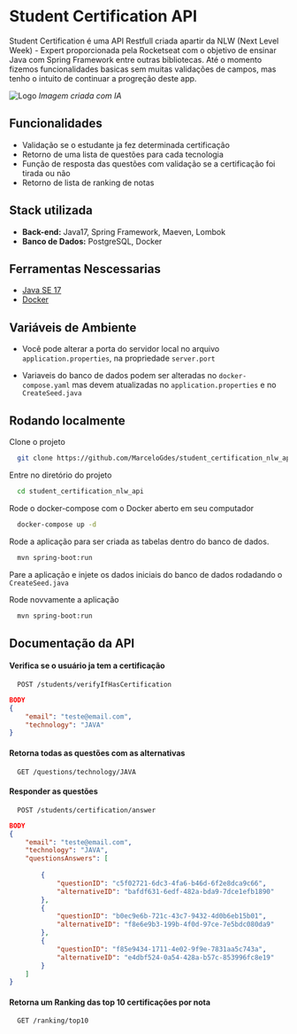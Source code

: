 
# Student Certification API
Student Certification é uma API Restfull criada apartir da NLW (Next Level Week) - Expert proporcionada pela Rocketseat com o objetivo de ensinar Java com Spring Framework entre outras bibliotecas.
Até o momento fizemos funcionalidades basicas sem muitas validações de campos, mas tenho o intuito de continuar a progreção deste app.

![Logo](https://tse2.mm.bing.net/th/id/OIG2.U.2v0fs2o7.uJkqoJObi?pid=ImgGn)
*Imagem criada com IA*


## Funcionalidades

- Validação se o estudante ja fez determinada certificação
- Retorno de uma lista de questões para cada tecnologia 
- Função de resposta das questões com validação se a certificação foi tirada ou não
- Retorno de lista de ranking de notas


## Stack utilizada

- **Back-end:** Java17, Spring Framework, Maeven, Lombok
- **Banco de Dados:** PostgreSQL, Docker


## Ferramentas Nescessarias

- [Java SE 17](https://www.oracle.com/java/technologies/javase/jdk17-archive-downloads.html)
- [Docker](https://docs.docker.com/desktop/install/mac-install/)


## Variáveis de Ambiente

- Você pode alterar a porta do servidor local no arquivo `application.properties`, na propriedade `server.port`

- Variaveis do banco de dados podem ser alteradas no `docker-compose.yaml` mas devem atualizadas no `application.properties` e no `CreateSeed.java`



## Rodando localmente

Clone o projeto

```bash
  git clone https://github.com/MarceloGdes/student_certification_nlw_api.git
```

Entre no diretório do projeto

```bash
  cd student_certification_nlw_api
```

Rode o docker-compose com o Docker aberto em seu computador

```bash
  docker-compose up -d
```

Rode a aplicação para ser criada as tabelas dentro do banco de dados.

```bash
  mvn spring-boot:run
```

Pare a aplicação e injete os dados iniciais do banco de dados rodadando o `CreateSeed.java`

Rode novvamente a aplicação

```bash
  mvn spring-boot:run
```


## Documentação da API

#### Verifica se o usuário ja tem a certificação

```http
  POST /students/verifyIfHasCertification
```

```json
BODY
{
	"email": "teste@email.com",
	"technology": "JAVA"
}
```


#### Retorna todas as questões com as alternativas

```http
  GET /questions/technology/JAVA
```



#### Responder as questões
```http
  POST /students/certification/answer
```

```json
BODY
{
	"email": "teste@email.com",
	"technology": "JAVA",
	"questionsAnswers": [
		
		{
			"questionID": "c5f02721-6dc3-4fa6-b46d-6f2e8dca9c66",
			"alternativeID": "bafdf631-6edf-482a-bda9-7dce1efb1890"
		},
		{
			"questionID": "b0ec9e6b-721c-43c7-9432-4d0b6eb15b01",
			"alternativeID": "f8e6e9b3-199b-4f0d-97ce-7e5bdc080da9"
		},
		{
			"questionID": "f85e9434-1711-4e02-9f9e-7831aa5c743a",
			"alternativeID": "e4dbf524-0a54-428a-b57c-853996fc8e19"
		}
	]
}
```


#### Retorna um Ranking das top 10 certificações por nota

```http
  GET /ranking/top10
```

